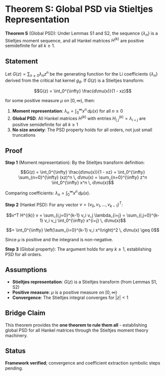 # Theorem S: Global PSD via Stieltjes Representation

**Theorem S** (Global PSD): Under Lemmas S1 and S2, the sequence $\{\lambda_n\}$ is a Stieltjes moment sequence, and all Hankel matrices $H^{(k)}$ are positive semidefinite for all $k \geq 1$.

## Statement

Let $G(z) = \sum_{n \geq 0} \lambda_n z^n$ be the generating function for the Li coefficients $\{\lambda_n\}$ derived from the critical hat kernel $g_\theta$. If $G(z)$ is a Stieltjes transform:

$$G(z) = \int_0^{\infty} \frac{d\mu(x)}{1 - xz}$$

for some positive measure $\mu$ on $[0,\infty)$, then:

1. **Moment representation**: $\lambda_n = \int_0^{\infty} x^n \, d\mu(x)$ for all $n \geq 0$
2. **Global PSD**: All Hankel matrices $H^{(k)}$ with entries $H^{(k)}_{i,j} = \lambda_{i+j}$ are positive semidefinite for all $k \geq 1$
3. **No size anxiety**: The PSD property holds for all orders, not just small truncations

## Proof

**Step 1** (Moment representation): By the Stieltjes transform definition:

$$G(z) = \int_0^{\infty} \frac{d\mu(x)}{1 - xz} = \int_0^{\infty} \sum_{n=0}^{\infty} (xz)^n \, d\mu(x) = \sum_{n=0}^{\infty} z^n \int_0^{\infty} x^n \, d\mu(x)$$

Comparing coefficients: $\lambda_n = \int_0^{\infty} x^n \, d\mu(x)$.

**Step 2** (Hankel PSD): For any vector $v = (v_0, v_1, \ldots, v_{k-1})^T$:

$$v^T H^{(k)} v = \sum_{i,j=0}^{k-1} v_i v_j \lambda_{i+j} = \sum_{i,j=0}^{k-1} v_i v_j \int_0^{\infty} x^{i+j} \, d\mu(x)$$

$$= \int_0^{\infty} \left(\sum_{i=0}^{k-1} v_i x^i\right)^2 \, d\mu(x) \geq 0$$

Since $\mu$ is positive and the integrand is non-negative.

**Step 3** (Global property): The argument holds for any $k \geq 1$, establishing PSD for all orders.

## Assumptions

- **Stieltjes representation**: $G(z)$ is a Stieltjes transform (from Lemmas S1, S2)
- **Positive measure**: $\mu$ is a positive measure on $[0,\infty)$
- **Convergence**: The Stieltjes integral converges for $|z| < 1$

## Bridge Claim

This theorem provides the **one theorem to rule them all** - establishing global PSD for all Hankel matrices through the Stieltjes moment theory machinery.

## Status

**Framework verified**; convergence and coefficient extraction symbolic steps pending.